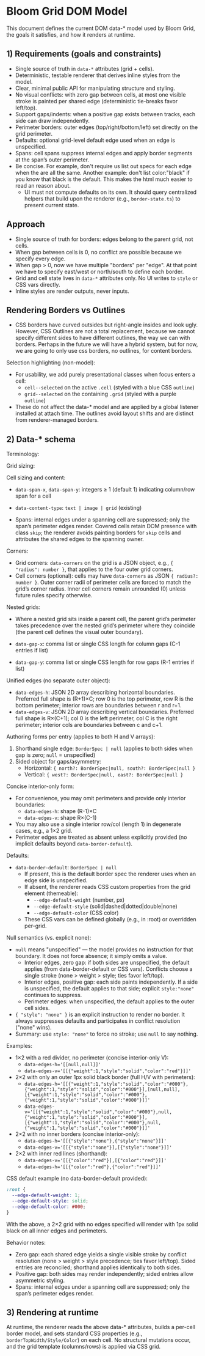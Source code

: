 # Bloom Grid DOM Model

This document defines the current DOM data-\* model used by Bloom Grid, the goals it satisfies, and how it renders at runtime.

## 1) Requirements (goals and constraints)

- Single source of truth in `data-*` attributes (grid + cells).
- Deterministic, testable renderer that derives inline styles from the model.
- Clear, minimal public API for manipulating structure and styling.
- No visual conflicts: with zero gap between cells, at most one visible stroke is painted per shared edge (deterministic tie-breaks favor left/top).
- Support gaps/indents: when a positive gap exists between tracks, each side can draw independently.
- Perimeter borders: outer edges (top/right/bottom/left) set directly on the grid perimeter.
- Defaults: optional grid-level default edge used when an edge is unspecified.
- Spans: cell spans suppress internal edges and apply border segments at the span’s outer perimeter.
- Be concise. For example, don't require us list out specs for each edge when the are all the same. Another example: don't list color:"black" if you know that black is the default. This makes the html much easier to read an reason about.
  - UI must not compute defaults on its own. It should query centralized helpers that build upon the renderer (e.g., `border-state.ts`) to present current state.

## Approach

- Single source of truth for borders: edges belong to the parent grid, not cells.
- When gap between cells is 0, no conflict are possible because we specify every edge.
- When gap > 0, now we have multiple "borders" per "edge". At that point we have to specify east/west or north/south to define each border.
- Grid and cell state lives in `data-*` attributes only. No UI writes to `style` or CSS vars directly.
- Inline styles are render outputs, never inputs.

## Rendering Borders vs Outlines

- CSS borders have curved outsides but right-angle insides and look ugly. However, CSS Outlines are not a total replacement, because we cannot specify different sides to have different outlines, the way we can with borders. Perhaps in the future we will have a hybrid system, but for now, we are going to only use css borders, no outlines, for content borders.

Selection highlighting (non-model):

- For usability, we add purely presentational classes when focus enters a cell:
  - `cell--selected` on the active `.cell` (styled with a blue CSS `outline`)
  - `grid--selected` on the containing `.grid` (styled with a purple `outline`)
- These do not affect the data-\* model and are applied by a global listener installed at attach time. The outlines avoid layout shifts and are distinct from renderer-managed borders.

## 2) Data-\* schema

Terminology:

Grid sizing:

Cell sizing and content:

- `data-span-x`, `data-span-y`: integers ≥ 1 (default 1) indicating column/row span for a cell
- `data-content-type`: `text | image | grid` (existing)

- Spans: internal edges under a spanning cell are suppressed; only the span’s perimeter edges render. Covered cells retain DOM presence with class `skip`; the renderer avoids painting borders for `skip` cells and attributes the shared edges to the spanning owner.

Corners:

- Grid corners: `data-corners` on the grid is a JSON object, e.g., `{ "radius": number }`, that applies to the four outer grid corners.
- Cell corners (optional): cells may have `data-corners` as JSON `{ radius?: number }`. Outer corner radii of perimeter cells are forced to match the grid’s corner radius. Inner cell corners remain unrounded (0) unless future rules specify otherwise.

Nested grids:

- Where a nested grid sits inside a parent cell, the parent grid’s perimeter takes precedence over the nested grid’s perimeter where they coincide (the parent cell defines the visual outer boundary).

- `data-gap-x`: comma list or single CSS length for column gaps (C-1 entries if list)
- `data-gap-y`: comma list or single CSS length for row gaps (R-1 entries if list)

Unified edges (no separate outer object):

- `data-edges-h`: JSON 2D array describing horizontal boundaries. Preferred full shape is (R+1)×C; row 0 is the top perimeter, row R is the bottom perimeter; interior rows are boundaries between r and r+1.
- `data-edges-v`: JSON 2D array describing vertical boundaries. Preferred full shape is R×(C+1); col 0 is the left perimeter, col C is the right perimeter; interior cols are boundaries between c and c+1.

Authoring forms per entry (applies to both H and V arrays):

1. Shorthand single edge: `BorderSpec | null` (applies to both sides when gap is zero; `null` = unspecified)
2. Sided object for gaps/asymmetry:
   - Horizontal: `{ north?: BorderSpec|null, south?: BorderSpec|null }`
   - Vertical: `{ west?: BorderSpec|null, east?: BorderSpec|null }`

Concise interior-only form:

- For convenience, you may omit perimeters and provide only interior boundaries:
  - `data-edges-h`: shape (R-1)×C
  - `data-edges-v`: shape R×(C-1)
- You may also use a single interior row/col (length 1) in degenerate cases, e.g., a 1×2 grid.
- Perimeter edges are treated as absent unless explicitly provided (no implicit defaults beyond `data-border-default`).

Defaults:

- `data-border-default`: `BorderSpec | null`
  - If present, this is the default border spec the renderer uses when an edge side is unspecified.
  - If absent, the renderer reads CSS custom properties from the grid element (themeable):
    - `--edge-default-weight` (number, px)
    - `--edge-default-style` (solid|dashed|dotted|double|none)
    - `--edge-default-color` (CSS color)
  - These CSS vars can be defined globally (e.g., in :root) or overridden per-grid.

Null semantics (vs. explicit none):

- `null` means "unspecified" — the model provides no instruction for that boundary. It does not force absence; it simply omits a value.
  - Interior edges, zero gap: if both sides are unspecified, the default applies (from data-border-default or CSS vars). Conflicts choose a single stroke (none > weight > style; ties favor left/top).
  - Interior edges, positive gap: each side paints independently. If a side is unspecified, the default applies to that side; explicit `style:"none"` continues to suppress.
  - Perimeter edges: when unspecified, the default applies to the outer cell sides.
- `{ "style": "none" }` is an explicit instruction to render no border. It always suppresses defaults and participates in conflict resolution ("none" wins).
- Summary: use `style: "none"` to force no stroke; use `null` to say nothing.

Examples:

- 1×2 with a red divider, no perimeter (concise interior-only V):
  - `data-edges-h='[[null,null]]'` <!-- (R-1)×C = 0×2 effectively omitted -->
  - `data-edges-v='[[{"weight":1,"style":"solid","color":"red"}]]'` <!-- R×(C-1) = 1×1 -->
- 2×2 with only an outer 1px solid black border (full H/V with perimeters):
  - `data-edges-h='[[{"weight":1,"style":"solid","color":"#000"},{"weight":1,"style":"solid","color":"#000"}],[null,null],[{"weight":1,"style":"solid","color":"#000"},{"weight":1,"style":"solid","color":"#000"}]]'`
  - `data-edges-v='[[{"weight":1,"style":"solid","color":"#000"},null,{"weight":1,"style":"solid","color":"#000"}],[{"weight":1,"style":"solid","color":"#000"},null,{"weight":1,"style":"solid","color":"#000"}]]'`
- 2×2 with no inner borders (concise interior-only):
  - `data-edges-h='[[{"style":"none"},{"style":"none"}]]'` <!-- (R-1)×C = 1×2 -->
  - `data-edges-v='[[{"style":"none"}],[{"style":"none"}]]'` <!-- R×(C-1) = 2×1 -->
- 2×2 with inner red lines (shorthand):
  - `data-edges-v='[[{"color":"red"}],[{"color":"red"}]]'` <!-- R×(C-1) = 2×1; defaults: 1 solid -->
  - `data-edges-h='[[{"color":"red"},{"color":"red"}]]'` <!-- (R-1)×C = 1×2; defaults: 1 solid -->

CSS default example (no data-border-default provided):

```css
:root {
  --edge-default-weight: 1;
  --edge-default-style: solid;
  --edge-default-color: #000;
}
```

With the above, a 2×2 grid with no edges specified will render with 1px solid black on all inner edges and perimeters.

Behavior notes:

- Zero gap: each shared edge yields a single visible stroke by conflict resolution (none > weight > style precedence; ties favor left/top). Sided entries are reconciled; shorthand applies identically to both sides.
- Positive gap: both sides may render independently; sided entries allow asymmetric styling.
- Spans: internal edges under a spanning cell are suppressed; only the span’s perimeter edges render.

## 3) Rendering at runtime

At runtime, the renderer reads the above data-\* attributes, builds a per-cell border model, and sets standard CSS properties (e.g., `borderTopWidth/Style/Color`) on each cell. No structural mutations occur, and the grid template (columns/rows) is applied via CSS grid.
